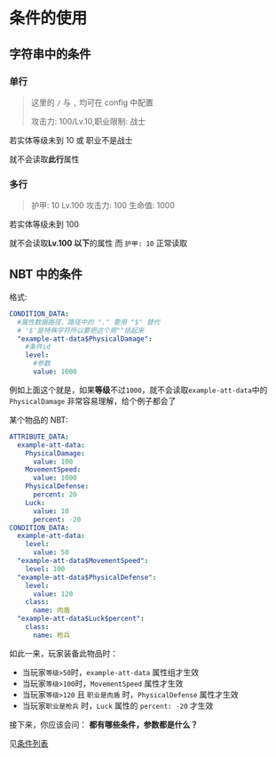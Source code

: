 # 条件的使用

## 字符串中的条件

### 单行

> 这里的 `/` 与 `,` 均可在 config 中配置
>
> 攻击力: 100/Lv.10,职业限制: 战士

若实体等级未到 10 或 职业不是战士

就不会读取**此行**属性

### 多行

> 护甲: 10
> Lv.100
> 攻击力: 100
> 生命值: 1000

若实体等级未到 100

就不会读取**Lv.100 以下**的属性
而 `护甲: 10` 正常读取

## NBT 中的条件

格式:

```yaml
CONDITION_DATA:
  #属性数据路径，路径中的 "." 要用 "$" 替代
  # '$'是特殊字符所以要把这个用""括起来
  "example-att-data$PhysicalDamage":
    #条件id
    level:
      #参数
      value: 1000
```

例如上面这个就是，如果**等级**不过`1000`，就不会读取`example-att-data`中的`PhysicalDamage`
非常容易理解，给个例子都会了

某个物品的 NBT:

```yaml
ATTRIBUTE_DATA:
  example-att-data:
    PhysicalDamage:
      value: 100
    MovementSpeed:
      value: 1000
    PhysicalDefense:
      percent: 20
    Luck:
      value: 10
      percent: -20
CONDITION_DATA:
  example-att-data:
    level:
      value: 50
  "example-att-data$MovementSpeed":
    level: 100
  "example-att-data$PhysicalDefense":
    level:
      value: 120
    class:
      name: 肉盾
  "example-att-data$Luck$percent":
    class:
      name: 枪兵
```

如此一来，玩家装备此物品时：

- 当玩家`等级>50`时，`example-att-data` 属性组才生效
- 当玩家`等级>100`时，`MovementSpeed` 属性才生效
- 当玩家`等级>120` 且 `职业是肉盾` 时，`PhysicalDefense` 属性才生效
- 当玩家`职业是枪兵` 时，`Luck` 属性的 `percent: -20` 才生效

接下来，你应该会问： **都有哪些条件，参数都是什么？**

见[条件列表]()
